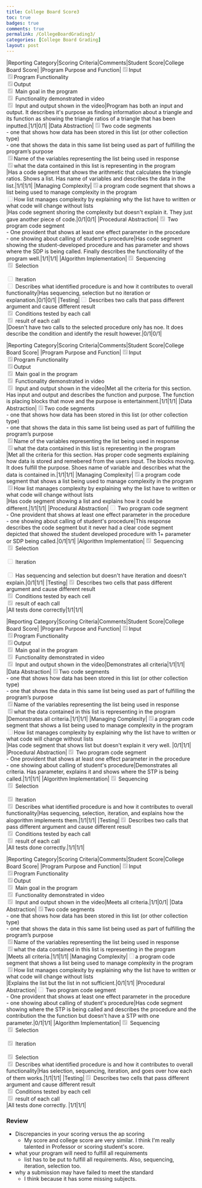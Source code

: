 ```yaml
---
title: College Board Score3
toc: true
badges: true
comments: true
permalink: /CollegeBoardGrading3/
categories: [College Board Grading]
layout: post
---
```


|Reporting Category|Scoring Criteria|Comments|Student Score|College Board Score|
|Program Purpose and Function|<input type="checkbox" disabled checked />Input <br>  <input type="checkbox" disabled checked />Program Functionality  <br> <input type="checkbox" disabled checked />Output <br> <input type="checkbox" disabled checked /> Main goal in the program <br> <input type="checkbox" disabled checked /> Functionality demonstrated in video <br> <input type="checkbox" disabled checked /> Input and output shown in the video|Program has both an input and output. It describes it's purpose as finding information about a triangle and its function as showing the triangle ratios of a triangle that has been inputted.|1/1|0/1|
|Data Abstraction|<input type="checkbox" disabled checked />Two code segments <br>  <space><space> - one that shows how data has been stored in this list (or other collection type) <space><br> - one that shows the data in this same list being used as part of fulfilling the program’s purpose <br> <input type="checkbox" disabled checked />Name of the variables representing the list being used in response <br> <input type="checkbox" disabled checked />what the data contained in this list is representing in the program <br>|Has a code segment that shows the arithmetic that calculates the triangle ratios. Shows a list. Has name of variables and describes the data in the list.|1/1|1/1|
|Managing Complexity|<input type="checkbox" disabled checked/>a program code segment that shows a list being used to manage complexity in the program<br> <input type="checkbox" disabled />How list manages complexity by explaining why the list have to written or what code will change without lists <br> |Has code segment shoring the complexity but doesn't explain it. They just gave another piece of code.|0/1|0/1|
|Procedural Abstraction|<input type="checkbox" disabled checked /> Two program code segment <br> - One provident that shows at least one effect parameter in the procedure <br> - one showing about calling of student's procedure|Has code segment showing the student-developed procedure and has parameter and shows where the SDP is being called. Finally describes the functionality of the program well.|1/1|1/1|
|Algorithm Implementation|<input type="checkbox" disabled checked/> Sequencing <br> <input type="checkbox" disabled checked /> Selection <br> <br> <input type="checkbox" disabled /> Iteration <br> <input type="checkbox" disabled/> Describes what identified procedure is and how it contributes to overall functionality|Has sequencing, selection but no iteration or explanation.|0/1|0/1|
|Testing|<input type="checkbox" disabled /> Describes two calls that pass different argument and cause different result <br> <input type="checkbox" disabled checked /> Conditions tested by each call <br> <input type="checkbox" disabled checked /> result of each call <br>|Doesn't have two calls to the selected procedure only has noe. It does describe the condition and identify the result however.|0/1|0/1|





|Reporting Category|Scoring Criteria|Comments|Student Score|College Board Score|
|Program Purpose and Function|<input type="checkbox" disabled checked />Input <br>  <input type="checkbox" disabled checked />Program Functionality  <br> <input type="checkbox" disabled checked />Output <br> <input type="checkbox" disabled checked /> Main goal in the program <br> <input type="checkbox" disabled checked /> Functionality demonstrated in video <br> <input type="checkbox" disabled checked /> Input and output shown in the video|Met all the criteria for this section. Has input and output and describes the function and purpose. The function is placing blocks that move and the purpose is entertainment.|1/1|1/1|
|Data Abstraction|<input type="checkbox" disabled checked />Two code segments <br>  <space><space> - one that shows how data has been stored in this list (or other collection type) <space><br> - one that shows the data in this same list being used as part of fulfilling the program’s purpose <br> <input type="checkbox" disabled checked />Name of the variables representing the list being used in response <br> <input type="checkbox" disabled checked />what the data contained in this list is representing in the program <br>|Met all the criteria for this section. Has proper code segments explaining how data is stored and remebered from the users input. The blocks moving. It does fulfill the purpose. Shoes name of variable and describes what the data is contained in.|1/1|1/1|
|Managing Complexity|<input type="checkbox" disabled checked />a program code segment that shows a list being used to manage complexity in the program<br> <input type="checkbox" disabled checked />How list manages complexity by explaining why the list have to written or what code will change without lists <br> |Has code segment showing a list and explains how it could be different.|1/1|1/1|
|Procedural Abstraction|<input type="checkbox" disabled /> Two program code segment <br> - One provident that shows at least one effect parameter in the procedure <br> - one showing about calling of student's procedure|This response describes the code segment but it never had a clear code segment depicted that showed the student developed procedure with 1+ parameter or SDP being called.|0/1|1/1|
|Algorithm Implementation|<input type="checkbox" disabled checked /> Sequencing <br> <input type="checkbox" disabled checked /> Selection <br> <br> <input type="checkbox" disabled /> Iteration <br> <br> <input type="checkbox" disabled /> Has sequencing and selection but doesn't have iteration and doesn't explain.|0/1|1/1|
|Testing|<input type="checkbox" disabled checked /> Describes two cells that pass different argument and cause different result <br> <input type="checkbox" disabled checked /> Conditions tested by each cell <br> <input type="checkbox" disabled checked /> result of each call <br>|All tests done correctly|1/1|1/1|





|Reporting Category|Scoring Criteria|Comments|Student Score|College Board Score|
|Program Purpose and Function|<input type="checkbox" disabled checked />Input <br>  <input type="checkbox" disabled checked />Program Functionality  <br> <input type="checkbox" disabled checked />Output <br> <input type="checkbox" disabled checked /> Main goal in the program <br> <input type="checkbox" disabled checked /> Functionality demonstrated in video <br> <input type="checkbox" disabled checked /> Input and output shown in the video|Demonstrates all criteria|1/1|1/1|
|Data Abstraction|<input type="checkbox" disabled checked />Two code segments <br>  <space><space> - one that shows how data has been stored in this list (or other collection type) <space><br> - one that shows the data in this same list being used as part of fulfilling the program’s purpose <br> <input type="checkbox" disabled checked />Name of the variables representing the list being used in response <br> <input type="checkbox" disabled checked />what the data contained in this list is representing in the program <br>|Demonstrates all criteria.|1/1|1/1|
|Managing Complexity|<input type="checkbox" disabled checked/>a program code segment that shows a list being used to manage complexity in the program<br> <input type="checkbox" disabled />How list manages complexity by explaining why the list have to written or what code will change without lists <br> |Has code segment that shows list but doesn't explain it very well. |0/1|1/1|
|Procedural Abstraction|<input type="checkbox" disabled checked /> Two program code segment <br> - One provident that shows at least one effect parameter in the procedure <br> - one showing about calling of student's procedure|Demonstrates all criteria. Has parameter, explains it and shows where the STP is being called.|1/1|1/1|
|Algorithm Implementation|<input type="checkbox" disabled checked/> Sequencing <br> <input type="checkbox" disabled checked /> Selection <br> <br> <input type="checkbox" disabled checked /> Iteration <br> <input type="checkbox" disabled checked/> Describes what identified procedure is and how it contributes to overall functionality|Has sequencing, selection, iteration, and explains how the alogorithm implements them.|1/1|1/1|
|Testing|<input type="checkbox" disabled checked /> Describes two calls that pass different argument and cause different result <br> <input type="checkbox" disabled checked /> Conditions tested by each call <br> <input type="checkbox" disabled checked /> result of each call <br>|All tests done correctly.|1/1|1/1|








|Reporting Category|Scoring Criteria|Comments|Student Score|College Board Score|
|Program Purpose and Function|<input type="checkbox" disabled checked />Input <br>  <input type="checkbox" disabled checked />Program Functionality  <br> <input type="checkbox" disabled checked />Output <br> <input type="checkbox" disabled checked /> Main goal in the program <br> <input type="checkbox" disabled checked /> Functionality demonstrated in video <br> <input type="checkbox" disabled checked /> Input and output shown in the video|Meets all criteria.|1/1|0/1|
|Data Abstraction|<input type="checkbox" disabled checked />Two code segments <br>  <space><space> - one that shows how data has been stored in this list (or other collection type) <space><br> - one that shows the data in this same list being used as part of fulfilling the program’s purpose <br> <input type="checkbox" disabled checked />Name of the variables representing the list being used in response <br> <input type="checkbox" disabled checked />what the data contained in this list is representing in the program <br>|Meets all criteria.|1/1|1/1|
|Managing Complexity|<input type="checkbox" disabled />a program code segment that shows a list being used to manage complexity in the program<br> <input type="checkbox" disabled checked />How list manages complexity by explaining why the list have to written or what code will change without lists <br> |Explains the list but the list in not sufficient.|0/1|1/1|
|Procedural Abstraction|<input type="checkbox" disabled /> Two program code segment <br> - One provident that shows at least one effect parameter in the procedure <br> - one showing about calling of student's procedure|Has code segment showing where the STP is being called and describes the procedure and the contribution the the function but doesn't have a STP with one parameter.|0/1|1/1|
|Algorithm Implementation|<input type="checkbox" disabled checked /> Sequencing <br> <input type="checkbox" disabled checked /> Selection <br> <br> <input type="checkbox" disabled checked /> Iteration <br> <br> <input type="checkbox" disabled checked /> Selection <br> <input type="checkbox" disabled checked /> Describes what identified procedure is and how it contributes to overall functionality|Has selection, sequencing, iteration, and goes over how each of them works.|1/1|1/1|
|Testing|<input type="checkbox" disabled checked /> Describes two cells that pass different argument and cause different result <br> <input type="checkbox" disabled checked /> Conditions tested by each cell <br> <input type="checkbox" disabled checked /> result of each call <br>|All tests done correctly. |1/1|1/1|


### Review
- Discrepancies in your scoring versus the ap scoring
    - My score and college score are very similar. I think I'm really talented in Professor or scoring student's score.
- what your program will need to fulfill all requirements
    - list has to be put to fulfill all requirements. Also, sequencing, iteration, selection too. 
- why a submission may have failed to meet the standard
    - I think because it has some missing subjects. 